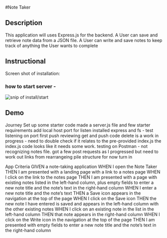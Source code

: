 #Note Taker

## Description
This application will uses Express.js for the backend. A User can save and retrieve note data from a JSON file. A User can write and save notes to keep track of anything the User wants to complete

## Instructional
Screen shot of installation:

### how to start server -
<img src="./img/SS of start instructional.PNG" alt="snip of install/start"/>

## Demo


Journey
Set up some starter code made a server.js file and few starter requirements add local host port for listen installed express and fs - test listening on port first push reviewing get and push code delete is a work in progress - need to double check if it relates to the pre-provided index.js the index.js code looks like it needs some work. testing on Postman - not recognizing notes file. got a few post requests as I progressed but need to work out links from rearrangeing pile structure for now turn in

App Criteria
GIVEN a note-taking application
WHEN I open the Note Taker
THEN I am presented with a landing page with a link to a notes page
WHEN I click on the link to the notes page
THEN I am presented with a page with existing notes listed in the left-hand column, 
plus empty fields to enter a new note title and the note’s text in the right-hand column
WHEN I enter a new note title and the note’s text
THEN a Save icon appears in the navigation at the top of the page
WHEN I click on the Save icon
THEN the new note I have entered is saved and appears in the left-hand 
column with the other existing notes
WHEN I click on an existing note in the list in the left-hand column
THEN that note appears in the right-hand column
WHEN I click on the Write icon in the navigation at the top of the page
THEN I am presented with empty fields to enter a new note title and the 
note’s text in the right-hand column